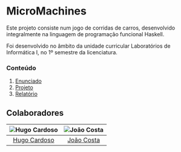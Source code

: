 # MicroMachines

Este projeto consiste num jogo de corridas de carros, desenvolvido integralmente na linguagem de programação funcional Haskell.

Foi desenvolvido no âmbito da unidade curricular Laboratórios de Informática I, no 1º semestre da licenciatura.

### Conteúdo

1. [Enunciado](statements)
2. [Projeto](src)
3. [Relatório](report/report.pdf)

## Colaboradores

![Hugo Cardoso][hugo-pic] | ![João Costa][cunha-pic]
:---: | :---:
[Hugo Cardoso][hugo] | [João Costa][cunha]

[hugo]: https://github.com/Abjiri
[hugo-pic]: https://github.com/Abjiri.png
[cunha]: https://github.com/Jcc20
[cunha-pic]: https://github.com/Jcc20.png
